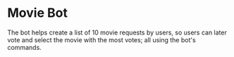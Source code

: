 # Movie Bot
The bot helps create a list of 10 movie requests by users, so users can later vote and select the movie with the most votes; all using 
the bot's commands.


